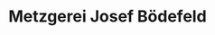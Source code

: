 ---
title: "Metzgerei Josef Bödefeld"
url: /sundern-sauerland/metzgerei-josef-boedefeld/
shop: Metzgerei
---